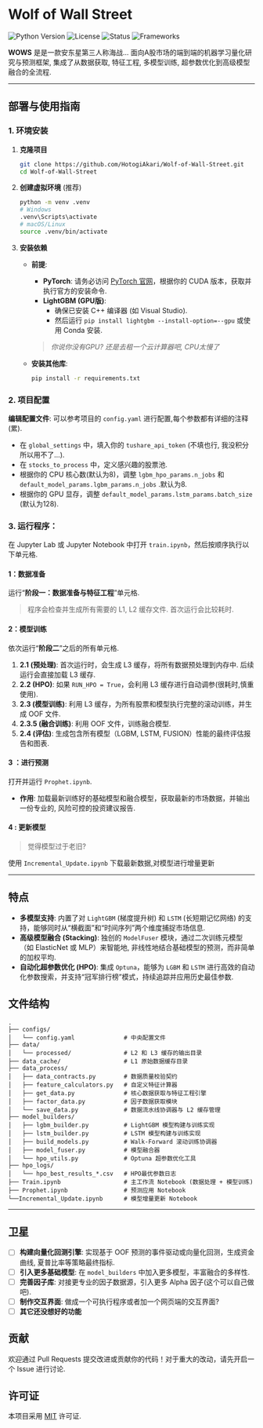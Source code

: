 # Wolf of Wall Street

![Python Version](https://img.shields.io/badge/Python-3.13-blue.svg)
![License](https://img.shields.io/badge/License-MIT-green.svg)
![Status](https://img.shields.io/badge/Status-Stable-brightgreen.svg)
![Frameworks](https://img.shields.io/badge/Frameworks-PyTorch_|_LightGBM_|_Scikit--learn-orange.svg)

**WOWS** 是是一款安东星第三人称海战... 面向A股市场的端到端的机器学习量化研究与预测框架, 集成了从数据获取, 特征工程, 多模型训练, 超参数优化到高级模型融合的全流程.

---

## 部署与使用指南

### 1. 环境安装

1.  **克隆项目**
    ```bash
    git clone https://github.com/HotogiAkari/Wolf-of-Wall-Street.git
    cd Wolf-of-Wall-Street
    ```

2.  **创建虚拟环境** (推荐)
    ```bash
    python -m venv .venv
    # Windows
    .venv\Scripts\activate
    # macOS/Linux
    source .venv/bin/activate
    ```

3.  **安装依赖**
    *   **前提**:
        *   **PyTorch**: 请务必访问 [PyTorch 官网](https://pytorch.org/get-started/locally/)，根据你的 CUDA 版本，获取并执行官方的安装命令. 
        *   **LightGBM (GPU版)**:
            *   确保已安装 C++ 编译器 (如 Visual Studio). 
            *   然后运行 `pip install lightgbm --install-option=--gpu` 或使用 Conda 安装. 

        > *你说你没有GPU? 还是去租一个云计算器吧, CPU太慢了*
    *   **安装其他库**:
        ```bash
        pip install -r requirements.txt
        ```

### 2. 项目配置

**编辑配置文件**: 可以参考项目的 `config.yaml` 进行配置,每个参数都有详细的注释(累). 
*  在 `global_settings` 中，填入你的 `tushare_api_token` (不填也行, 我没积分所以用不了...). 
*  在 `stocks_to_process` 中，定义感兴趣的股票池. 
*  根据你的 CPU 核心数(默认为8)，调整 `lgbm_hpo_params.n_jobs` 和 `default_model_params.lgbm_params.n_jobs` .默认为8. 
*  根据你的 GPU 显存，调整 `default_model_params.lstm_params.batch_size` (默认为128). 

### 3. 运行程序：

在 Jupyter Lab 或 Jupyter Notebook 中打开 `train.ipynb`，然后按顺序执行以下单元格. 

#### **1：数据准备**
运行“**阶段一：数据准备与特征工程**”单元格. 

> 程序会检查并生成所有需要的 L1, L2 缓存文件. 首次运行会比较耗时. 

#### **2：模型训练**
依次运行“**阶段二**”之后的所有单元格. 

1.  **2.1 (预处理)**: 首次运行时，会生成 L3 缓存，将所有数据预处理到内存中. 后续运行会直接加载 L3 缓存. 
2.  **2.2 (HPO)**: 如果 `RUN_HPO = True`，会利用 L3 缓存进行自动调参(很耗时,慎重使用). 
3.  **2.3 (模型训练)**: 利用 L3 缓存，为所有股票和模型执行完整的滚动训练，并生成 OOF 文件. 
4.  **2.3.5 (融合训练)**: 利用 OOF 文件，训练融合模型. 
5.  **2.4 (评估)**: 生成包含所有模型（LGBM, LSTM, FUSION）性能的最终评估报告和图表. 

#### **3 ：进行预测**
打开并运行 `Prophet.ipynb`. 
*   **作用**: 加载最新训练好的基础模型和融合模型，获取最新的市场数据，并输出一份专业的, 风险可控的投资建议报告. 

#### **4 : 更新模型**
> 觉得模型过于老旧?

使用 `Incremental_Update.ipynb` 下载最新数据,对模型进行增量更新
 
---

## 特点

*   **多模型支持**: 内置了对 `LightGBM` (梯度提升树) 和 `LSTM` (长短期记忆网络) 的支持，能够同时从“横截面”和“时间序列”两个维度捕捉市场信息. 
*   **高级模型融合 (Stacking)**: 独创的 `ModelFuser` 模块，通过二次训练元模型（如 ElasticNet 或 MLP）来智能地, 非线性地结合基础模型的预测，而非简单的加权平均. 
*   **自动化超参数优化 (HPO)**: 集成 `Optuna`，能够为 `LGBM` 和 `LSTM` 进行高效的自动化参数搜索，并支持“冠军排行榜”模式，持续追踪并应用历史最佳参数. 


## 文件结构


```
.
├── configs/
│   └── config.yaml              # 中央配置文件
├── data/
│   └── processed/               # L2 和 L3 缓存的输出目录
├── data_cache/                  # L1 原始数据缓存目录
├── data_process/
│   ├── data_contracts.py        # 数据质量校验契约
│   ├── feature_calculators.py   # 自定义特征计算器
│   ├── get_data.py              # 核心数据获取与特征工程引擎
│   ├── factor_data.py           # 因子数据获取模块
│   └── save_data.py             # 数据流水线协调器与 L2 缓存管理
├── model_builders/
│   ├── lgbm_builder.py          # LightGBM 模型构建与训练实现
│   ├── lstm_builder.py          # LSTM 模型构建与训练实现
│   ├── build_models.py          # Walk-Forward 滚动训练协调器
│   ├── model_fuser.py           # 模型融合器
│   └── hpo_utils.py             # Optuna 超参数优化工具
├── hpo_logs/
│   └── hpo_best_results_*.csv   # HPO最优参数日志
├── Train.ipynb                  # 主工作流 Notebook (数据处理 + 模型训练)
├── Prophet.ipynb                # 预测应用 Notebook
└──Incremental_Update.ipynb      # 模型增量更新 Notebook
```

---

## 卫星

-   [ ] **构建向量化回测引擎**: 实现基于 OOF 预测的事件驱动或向量化回测，生成资金曲线, 夏普比率等策略最终指标. 
-   [ ] **引入更多基础模型**: 在 `model_builders` 中加入更多模型，丰富融合的多样性. 
-   [ ] **完善因子库**: 对接更专业的因子数据源，引入更多 Alpha 因子(这个可以自己做吧). 
-   [ ] **制作交互界面**: 做成一个可执行程序或者加一个网页端的交互界面?
-   [ ] **其它还没想好的功能**

## 贡献

欢迎通过 Pull Requests 提交改进或贡献你的代码！对于重大的改动，请先开启一个 Issue 进行讨论. 

## 许可证

本项目采用 [MIT](https://choosealicense.com/licenses/mit/) 许可证. 